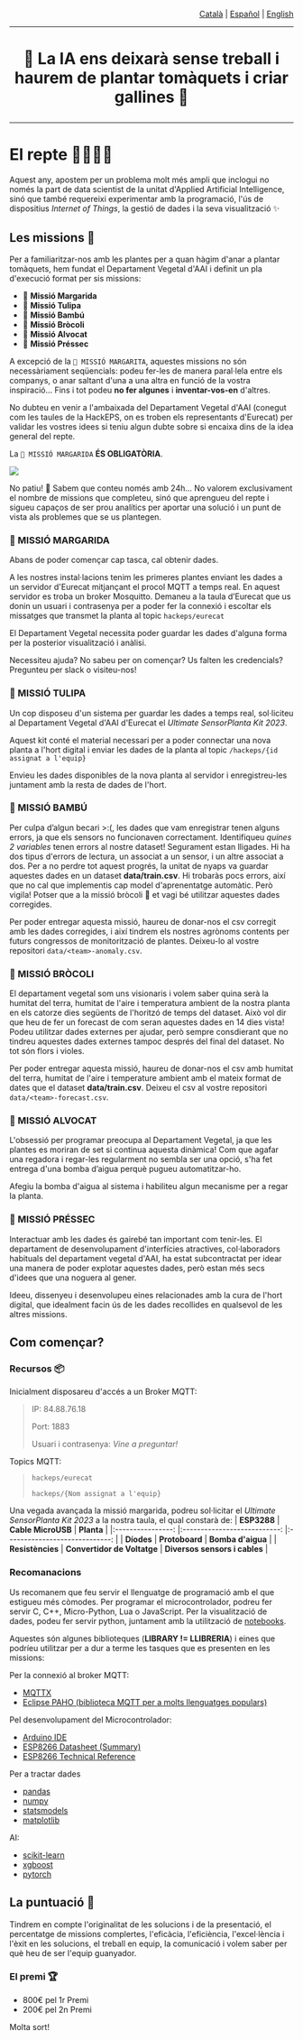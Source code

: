 <p align="right"><a href="https://github.com/Applied-Artificial-Intelligence-Eurecat/hackeps/blob/main/README.md">Català</a> | <a href="https://github.com/Applied-Artificial-Intelligence-Eurecat/hackeps/blob/main/README-es.md">Español</a> | <a href="https://github.com/Applied-Artificial-Intelligence-Eurecat/hackeps/blob/main/README-en.md">English</a></p>

-----

<h1 align="center">

🔬 La IA ens deixarà sense treball i haurem de plantar tomàquets i criar gallines 🌱

</h1>

-----

# El repte 👨‍🌾👩‍🌾

Aquest any, apostem per un problema molt més ampli que inclogui no només la part de data scientist de la unitat d'Applied Artificial Intelligence, sinó que també requereixi experimentar amb la programació, l'ús de dispositius _Internet of Things_,  la gestió de dades i la seva visualització ✨


## Les missions 🍅
Per a familiaritzar-nos amb les plantes per a quan hàgim d'anar a plantar tomàquets, hem fundat el Departament Vegetal d'AAI i definit un pla d'execució format per sis missions:

- 🌼 **Missió Margarida**
- 🌷 **Missió Tulipa**
- 🎋 **Missió Bambú**
- 🥦 **Missió Bròcoli**
- 🥑 **Missió Alvocat**
- 🍑 **Missió Préssec**

A excepció de la `🌼 MISSIÓ MARGARITA`, aquestes missions no són necessàriament seqüencials: podeu fer-les de manera paral·lela entre els companys, o anar saltant d'una a una altra en funció de la vostra inspiració... Fins i tot podeu **no fer algunes** i **inventar-vos-en** d'altres.

No dubteu en venir a l'ambaixada del Departament Vegetal d'AAI (conegut com les taules de la HackEPS, on es troben els representants d'Eurecat) per validar les vostres idees si teniu algun dubte sobre si encaixa dins de la idea general del repte.

La `🌼 MISSIÓ MARGARIDA` **ÉS OBLIGATÒRIA**.

![](https://media.tenor.com/aeV80XD4CSgAAAAd/guidlines-pirates-of-the-caribbean.gif)

No patiu! 🥴 Sabem que conteu només amb 24h… No valorem exclusivament el nombre de missions que completeu, sinó que aprengueu del repte i sigueu capaços de ser prou analítics per aportar una solució i un punt de vista als problemes que se us plantegen.


### 🌼 MISSIÓ MARGARIDA 
Abans de poder començar cap tasca, cal obtenir dades. 

A les nostres instal·lacions tenim les primeres plantes enviant les dades a un servidor d'Eurecat mitjançant el procol MQTT a temps real. En aquest servidor es troba un broker Mosquitto. Demaneu a la taula d’Eurecat que us donin un usuari i contrasenya per a poder fer la connexió i escoltar els missatges que transmet la planta al topic `hackeps/eurecat`

El Departament Vegetal necessita poder guardar les dades d'alguna forma per la posterior visualització i anàlisi.

Necessiteu ajuda? No sabeu per on començar? Us falten les credencials? Pregunteu per slack o visiteu-nos!

### 🌷 MISSIÓ TULIPA
Un cop disposeu d'un sistema per guardar les dades a temps real, sol·liciteu al Departament Vegetal d'AAI d'Eurecat el _Ultimate SensorPlanta Kit 2023_.

Aquest kit conté el material necessari per a poder connectar una nova planta a l'hort digital i enviar les dades de la planta al topic `/hackeps/{id assignat a l'equip}`

Envieu les dades disponibles de la nova planta al servidor i enregistreu-les juntament amb la resta de dades de l'hort.

### 🎋 MISSIÓ BAMBÚ
Per culpa d’algun becari >:(, les dades que vam enregistrar tenen alguns errors, ja que els sensors no funcionaven correctament. Identifiqueu *quines 2 variables* tenen errors al nostre dataset! Segurament estan lligades. Hi ha dos tipus d'errors de lectura, un associat a un sensor, i un altre associat a dos. Per a no perdre tot aquest progrés, la unitat de nyaps va guardar aquestes dades en un dataset **data/train.csv**. Hi trobaràs pocs errors, així que no cal que implementis cap model d'aprenentatge automàtic. Però vigila! Potser que a la missió bròcoli 🥦 et vagi bé utilitzar aquestes dades corregides.

Per poder entregar aquesta missió, haureu de donar-nos el csv corregit amb les dades corregides, i així tindrem els nostres agrònoms contents per futurs congressos de monitorització de plantes. Deixeu-lo al vostre repositori `data/<team>-anomaly.csv`.

### 🥦 MISSIÓ BRÒCOLI

El departament vegetal som uns visionaris i volem saber quina serà la humitat del terra, humitat de l'aire i temperatura ambient de la nostra planta en els catorze dies següents de l'horitzó de temps del dataset. Això vol dir que heu de fer un forecast de com seran aquestes dades en 14 dies vista! Podeu utilitzar dades externes per ajudar, però sempre consdierant que no tindreu aquestes dades externes tampoc després del final del dataset. No tot són flors i violes.

Per poder entregar aquesta missió, haureu de donar-nos el csv amb humitat del terra, humitat de l'aire i temperature ambient amb el mateix format de dates que el dataset **data/train.csv**. Deixeu el csv al vostre repositori `data/<team>-forecast.csv`.

### 🥑 MISSIÓ ALVOCAT
L'obsessió per programar preocupa al Departament Vegetal, ja que les plantes es moriran de set si continua aquesta dinàmica! Com que agafar una regadora i regar-les regularment no sembla ser una opció, s'ha fet entrega d'una bomba d’aigua perquè pugueu automatitzar-ho. 

Afegiu la bomba d'aigua al sistema i habiliteu algun mecanisme per a regar la planta.

### 🍑 MISSIÓ PRÉSSEC
Interactuar amb les dades és gairebé tan important com tenir-les. El departament de desenvolupament d'interfícies atractives, col·laboradors habituals del departament vegetal d'AAI, ha estat subcontractat per idear una manera de poder explotar aquestes dades, però estan més secs d'idees que una noguera al gener.

Ideeu, dissenyeu i desenvolupeu eines relacionades amb la cura de l'hort digital, que idealment facin ús de les dades recollides en qualsevol de les altres missions.

## Com començar?

### Recursos 📦
Inicialment disposareu d'accés a un Broker MQTT:
> IP: 84.88.76.18
>
> Port: 1883
>
> Usuari i contrasenya: _Vine a preguntar!_

Topics MQTT:
> `hackeps/eurecat`
>
> `hackeps/{Nom assignat a l'equip}`

Una vegada avançada la missió margarida, podreu sol·licitar el _Ultimate SensorPlanta Kit 2023_ a la nostra taula, el qual constarà de:
|    **ESP3288**   	|      **Cable MicroUSB**     	|           **Planta**          	|
|:----------------:	|:---------------------------:	|:-----------------------------:	|
|    **Díodes**    	|        **Protoboard**       	|       **Bomba d'aigua**       	|
| **Resistències** 	| **Convertidor de Voltatge** 	| **Diversos sensors i cables** 	|

### Recomanacions
Us recomanem que feu servir el llenguatge de programació amb el que estigueu més còmodes. Per programar el microcontrolador, podreu fer servir C, C++, Micro-Python, Lua o JavaScript. Per la visualització de dades, podeu fer servir python, juntament amb la utilització de [notebooks](https://jupyter.org/).

Aquestes són algunes biblioteques (**LIBRARY != LLIBRERIA**) i eines que podríeu utilitzar per a dur a terme les tasques que es presenten en les missions:

Per la connexió al broker MQTT:
- [MQTTX](https://mqttx.app/)
- [Eclipse PAHO (biblioteca MQTT per a molts llenguatges populars)](https://eclipse.dev/paho/)

Pel desenvolupament del Microcontrolador:
- [Arduino IDE](https://www.arduino.cc/en/software)
- [ESP8266 Datasheet (Summary)](https://github.com/Applied-Artificial-Intelligence-Eurecat/hackeps/blob/main/documentation/NodeMCU%20Documentation.pdf)
- [ESP8266 Technical Reference](https://www.espressif.com/sites/default/files/documentation/esp8266-technical_reference_en.pdf) 

Per a tractar dades
- [pandas](https://pandas.pydata.org/)
- [numpy](https://numpy.org/)
- [statsmodels](https://www.statsmodels.org/)
- [matplotlib](https://pypi.org/project/matplotlib/)

AI:
- [scikit-learn](https://scikit-learn.org/stable/index.html)
- [xgboost](https://xgboost.readthedocs.io/en/stable/)
- [pytorch](https://pytorch.org/)

## La puntuació 👀

Tindrem en compte l'originalitat de les solucions i de la presentació, el percentatge de missions complertes,
l'eficàcia, l'eficiència, l'excel·lència i l'èxit en les solucions, el treball en equip, la comunicació i volem saber per què heu de ser l'equip guanyador.

### El premi 🏆
- 800€ pel 1r Premi
- 200€ pel 2n Premi 

Molta sort!
